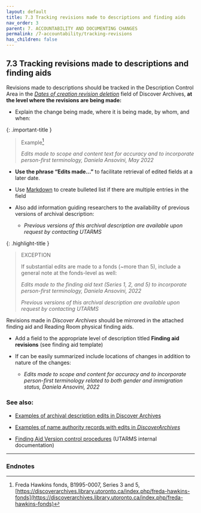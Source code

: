 ```yaml
---
layout: default
title: 7.3 Tracking revisions made to descriptions and finding aids
nav_order: 3
parent: 7. ACCOUNTABILITY AND DOCUMENTING CHANGES
permalink: /7-accountability/tracking-revisions
has_children: false
---
```


## 7.3 Tracking revisions made to descriptions and finding aids

Revisions made to descriptions should be tracked in the Description Control Area in the *<u>Dates of creation revision deletion</u>* field of Discover Archives, **at the level where the revisions are being made:**

* Explain the change being made, where it is being made, by whom, and when:

{: .important-title }
> Example[^47]
> 
> *Edits made to scope and content text for accuracy and to incorporate person-first terminology, Daniela Ansovini, May 2022*

* **Use the phrase “Edits made...”** to facilitate retrieval of edited fields at a later date.

* Use [Markdown](https://www.accesstomemory.org/en/docs/latest/user-manual/add-edit-content/formatting/) to create bulleted list if there are multiple entries in the field

* Also add information guiding researchers to the availability of previous versions of archival description:
  * *Previous versions of this archival description are available upon request by contacting UTARMS*

{: .highlight-title }
> EXCEPTION
> 
> If substantial edits are made to a fonds (\~more than 5), include a general note at the fonds-level as well:
>
> *Edits made to the finding aid text (Series 1, 2, and 5) to incorporate person-first terminology, Daniela Ansovini, 2022*
>
> *Previous versions of this archival description are available upon request by contacting UTARMS*

Revisions made in *Discover Archives* should be mirrored in the attached finding aid and Reading Room physical finding aids.

* Add a field to the appropriate level of description titled **Finding aid revisions** (see finding aid template)

* If can be easily summarized include locations of changes in addition to nature of the changes:

  * *Edits made to scope and content for accuracy and to incorporate person-first terminology related to both gender and immigration status, Daniela Ansovini, 2022*

### See also:

* [Examples of archival description edits in Discover Archives](https://discoverarchives.library.utoronto.ca/index.php/informationobject/browse?sq0=%22edits+made%22&sf0=allExceptFindingAidTranscript&so1=or&sq1=%22edit+made%22&sf1=allExceptFindingAidTranscript&repos=391&levels=&onlyMedia=&findingAidStatus=&topLod=0&rangeType=inclusive)

* [Examples of name authority records with edits in *DiscoverArchives*](https://discoverarchives.library.utoronto.ca/index.php/actor/browse?sq0=%22Edits+made%22&sf0=&so1=or&sq1=%22Edit+made%22&sf1=&repository=391&hasDigitalObject=&entityType=&emptyField=&relatedType=)

* [Finding Aid Version control procedures](https://connect.library.utoronto.ca/UTARMS/Policies%2C%20Procedures%2C%20and%20Guides/Policy%20and%20Procedures%20Manual/3.%20ARRANGEMENT%20and%20DESCRIPTION/3-xx-Finding-Aid-Version-Control/) (UTARMS internal documentation)

---

### Endnotes

[^47]: Freda Hawkins fonds, B1995-0007, Series 3 and 5, [https://discoverarchives.library.utoronto.ca/index.php/freda-hawkins-fonds](https://discoverarchives.library.utoronto.ca/index.php/freda-hawkins-fonds)